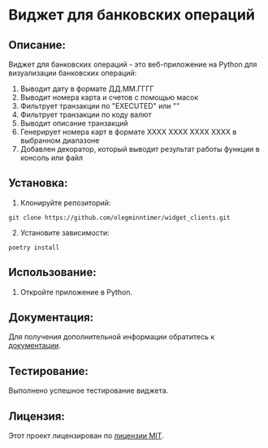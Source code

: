 # Виджет для банковских операций

## Описание:

Виджет для банковских операций - это веб-приложение на Python для визуализации банковских операций:
1. Выводит дату в формате ДД.ММ.ГГГГ
2. Выводит номера карта и счетов с помощью масок
3. Фильтрует транзакции по "EXECUTED" или ""
4. Фильтрует транзакции по коду валют
5. Выводит описание транзакций
6. Генерирует номера карт в формате XXXX XXXX XXXX XXXX в выбранном диапазоне
7. Добавлен декоратор, который выводит результат работы функции в консоль или файл
## Установка:

1. Клонируйте репозиторий:
```
git clone https://github.com/olegminntimer/widget_clients.git
```
2. Установите зависимости:
```
poetry install
```
## Использование:

1. Откройте приложение в Python.

## Документация:

Для получения дополнительной информации обратитесь к [документации](docs/README.md).
## Тестирование:

Выполнено успешное тестирование виджета.

## Лицензия:

Этот проект лицензирован по [лицензии MIT](LICENSE).